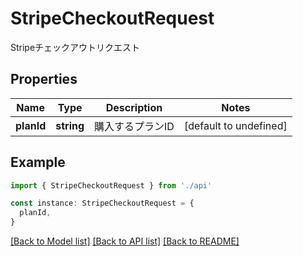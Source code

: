 # StripeCheckoutRequest

Stripeチェックアウトリクエスト

## Properties

| Name       | Type       | Description      | Notes                  |
| ---------- | ---------- | ---------------- | ---------------------- |
| **planId** | **string** | 購入するプランID | [default to undefined] |

## Example

```typescript
import { StripeCheckoutRequest } from './api'

const instance: StripeCheckoutRequest = {
  planId,
}
```

[[Back to Model list]](../README.md#documentation-for-models) [[Back to API list]](../README.md#documentation-for-api-endpoints) [[Back to README]](../README.md)
